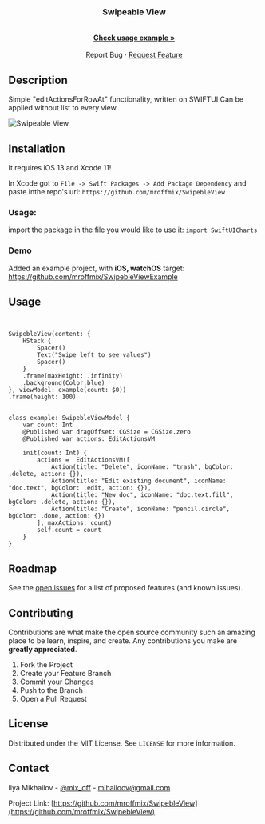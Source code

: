 <!-- PROJECT SHIELDS -->
<!--
*** I'm using markdown "reference style" links for readability.
*** Reference links are enclosed in brackets [ ] instead of parentheses ( ).
*** See the bottom of this document for the declaration of the reference variables
*** for contributors-url, forks-url, etc. This is an optional, concise syntax you may use.
*** https://www.markdownguide.org/basic-syntax/#reference-style-links
-->


<p align="center">
  <h3 align="center">Swipeable View</h3>
  <p align="center">
    <br />
    <a href="https://github.com/mroffmix/SwipebleViewExample"><strong>Check usage example »</strong></a>
    <br />
    <br /
    ·
    <a href="https://github.com/mroffmix/SwipebleView/issues">Report Bug</a>
    ·
    <a href="https://github.com/mroffmix/SwipebleView/issues">Request Feature</a>
  </p>
</p>


<!-- Description-->
## Description
Simple "editActionsForRowAt" functionality, written on SWIFTUI 
Can be applied without list to every view. 

![Swipeable View](https://github.com/mroffmix/SwipebleView/blob/main/Resources/sample.gif)
<!-- Installation-->
## Installation

It requires iOS 13 and Xcode 11!

In Xcode got to `File -> Swift Packages -> Add Package Dependency` and paste inthe repo's url: `https://github.com/mroffmix/SwipebleView`


### Usage:

import the package in the file you would like to use it: `import SwiftUICharts`



### Demo

Added an example project, with **iOS, watchOS** target: https://github.com/mroffmix/SwipebleViewExample


<!-- USAGE EXAMPLES -->
## Usage
```


SwipebleView(content: {
    HStack {
        Spacer()
        Text("Swipe left to see values")
        Spacer()
    }
    .frame(maxHeight: .infinity)
    .background(Color.blue)
}, viewModel: example(count: $0))
.frame(height: 100)


class example: SwipebleViewModel {
    var count: Int
    @Published var dragOffset: CGSize = CGSize.zero
    @Published var actions: EditActionsVM
    
    init(count: Int) {
        actions =  EditActionsVM([
            Action(title: "Delete", iconName: "trash", bgColor: .delete, action: {}),
            Action(title: "Edit existing document", iconName: "doc.text", bgColor: .edit, action: {}),
            Action(title: "New doc", iconName: "doc.text.fill", bgColor: .delete, action: {}),
            Action(title: "Create", iconName: "pencil.circle", bgColor: .done, action: {})
        ], maxActions: count)
        self.count = count
    }
}

```





<!-- ROADMAP -->
## Roadmap

See the [open issues](https://github.com/github_username/repo_name/issues) for a list of proposed features (and known issues).



<!-- CONTRIBUTING -->
## Contributing

Contributions are what make the open source community such an amazing place to be learn, inspire, and create. Any contributions you make are **greatly appreciated**.

1. Fork the Project
2. Create your Feature Branch 
3. Commit your Changes 
4. Push to the Branch 
5. Open a Pull Request


<!-- LICENSE -->
## License

Distributed under the MIT License. See `LICENSE` for more information.



<!-- CONTACT -->
## Contact

Ilya Mikhailov - [@mix_off](https://twitter.com/mix_off) - mihailoov@gmail.com

Project Link: [https://github.com/mroffmix/SwipebleView](https://github.com/mroffmix/SwipebleView)


